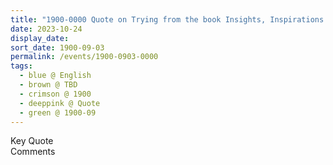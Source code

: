 ```yaml
---
title: "1900-0000 Quote on Trying from the book Insights, Inspirations and Eternal Moments, Chapter 24, Page 71 by Yogi Mahajan"
date: 2023-10-24
display_date: 
sort_date: 1900-09-03
permalink: /events/1900-0903-0000
tags:
  - blue @ English
  - brown @ TBD
  - crimson @ 1900
  - deeppink @ Quote
  - green @ 1900-09
---
```


<wave-list>
  <list-title color="green" width="75">Key Quote</list-title>
  <list-item color="BlanchedAlmond"  width="200"></list-item>
  <list-item color="Lavender"></list-item>
  <list-item color="BlanchedAlmond"></list-item>
</wave-list>

<br>

<wave-list>
  <list-title color="green" width="75">Comments</list-title>
  <list-item color="BlanchedAlmond"  width="200"></list-item>
  <list-item color="Lavender"></list-item>
  <list-item color="BlanchedAlmond"></list-item>
</wave-list>